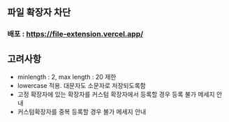 ## 파일 확장자 차단
### 배포 : https://file-extension.vercel.app/

## 고려사항
- minlength : 2, max length : 20 제한
- lowercase 적용. 대문자도 소문자로 저장되도록함
- 고정 확장자에 있는 확장자를 커스텀 확장자에서 등록할 경우 등록 불가 메세지 안내
- 커스텀확장자를 중복 등록할 경우 불가 메세지 안내
